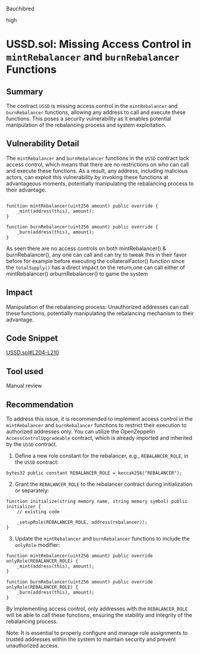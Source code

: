Bauchibred

high

# USSD.sol: Missing Access Control in `mintRebalancer` and `burnRebalancer` Functions


## Summary

The contract `USSD` is missing access control in the `mintRebalancer` and `burnRebalancer` functions, allowing any address to call and execute these functions. This poses a security vulnerability as it enables potential manipulation of the rebalancing process and system exploitation.

## Vulnerability Detail

The `mintRebalancer` and `burnRebalancer` functions in the `USSD` contract lack access control, which means that there are no restrictions on who can call and execute these functions. As a result, any address, including malicious actors, can exploit this vulnerability by invoking these functions at advantageous moments, potentially manipulating the rebalancing process to their advantage.

```solidity

function mintRebalancer(uint256 amount) public override {
    _mint(address(this), amount);
}

function burnRebalancer(uint256 amount) public override {
    _burn(address(this), amount);
}
```

As seen there are no access controls on both mintRebalancer() & burnRebalancer(), any one can call and can try to tweak this in their favor before for example before executing the collateralFactor() function since the `totalSupply()` has a direct impact on the return,one can call either of mintRebalancer() orburnRebalancer() to game the system

## Impact

Manipulation of the rebalancing process: Unauthorized addresses can call these functions, potentially manipulating the rebalancing mechanism to their advantage.

## Code Snippet

[USSD.sol#L204-L210](https://github.com/sherlock-audit/2023-05-USSD/blob/6d7a9fdfb1f1ed838632c25b6e1b01748d0bafda/ussd-contracts/contracts/USSD.sol#L204-L210)

## Tool used

Manual review

## Recommendation

To address this issue, it is recommended to implement access control in the `mintRebalancer` and `burnRebalancer` functions to restrict their execution to authorized addresses only. You can utilize the OpenZeppelin `AccessControlUpgradeable` contract, which is already imported and inherited by the `USSD` contract.

1. Define a new role constant for the rebalancer, e.g., `REBALANCER_ROLE`, in the `USSD` contract:

```solidity
bytes32 public constant REBALANCER_ROLE = keccak256("REBALANCER");
```

2. Grant the `REBALANCER_ROLE` to the rebalancer contract during initialization or separately:

```solidity
function initialize(string memory name, string memory symbol) public initializer {
    // existing code

    _setupRole(REBALANCER_ROLE, address(rebalancer));
}
```

3. Update the `mintRebalancer` and `burnRebalancer` functions to include the `onlyRole` modifier:

```solidity
function mintRebalancer(uint256 amount) public override onlyRole(REBALANCER_ROLE) {
    _mint(address(this), amount);
}

function burnRebalancer(uint256 amount) public override onlyRole(REBALANCER_ROLE) {
    _burn(address(this), amount);
}
```

By implementing access control, only addresses with the `REBALANCER_ROLE` will be able to call these functions, ensuring the stability and integrity of the rebalancing process.

Note: It is essential to properly configure and manage role assignments to trusted addresses within the system to maintain security and prevent unauthorized access.
